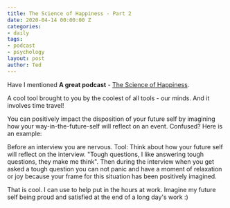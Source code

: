 ```yaml
---
title: The Science of Happiness - Part 2
date: 2020-04-14 00:00:00 Z
categories:
- daily
tags:
- podcast
- psychology
layout: post
author: Ted
---
```


Have I mentioned **A great podcast** - [The Science of Happiness](https://samharris.org/podcasts/196-science-happiness/).

A cool tool brought to you by the coolest of all tools - our minds. And it involves time travel!

You can positively impact the disposition of your future self by imagining how your way-in-the-future-self will reflect on an event. Confused? Here is an example:

Before an interview you are nervous. Tool: Think about how your future self will reflect on the interview. "Tough questions, I like answering tough questions, they make me think". Then during the interview when you get asked a tough question you can not panic and have a moment of relaxation or joy because your frame for this situation has been positively imagined.

That is cool. I can use to help put in the hours at work. Imagine my future self being proud and satisfied at the end of a long day's work :)
